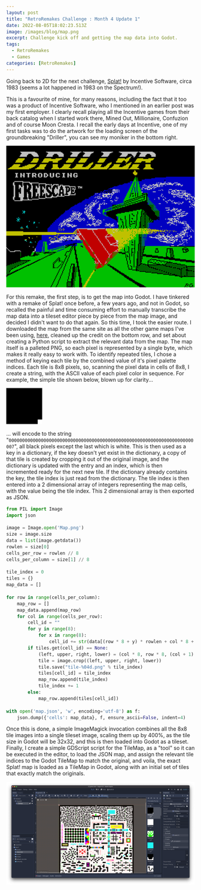 ```yaml
---
layout: post
title: "RetroRemakes Challenge : Month 4 Update 1"
date: 2022-08-05T18:02:23.513Z
image: /images/blog/map.png
excerpt: Challenge kick off and getting the map data into Godot.
tags:
  - RetroRemakes
  - Games
categories: [RetroRemakes]
---
```

Going back to 2D for the next challenge, [Splat!](https://spectrumcomputing.co.uk/entry/4767/ZX-Spectrum/Splat) 
by Incentive Software, circa 1983 (seems a lot happened in 1983 on the Spectrum!).

This is a favourite of mine, for many reasons, including the fact that it too was a product of Incentive Software, who I mentioned in an earlier post was my first employer. I clearly recall playing all the Incentive games from their back catalog when I started work there, Mined Out, Millionaire, Confuzion and of course Moon Cresta. I recall the early days at Incentive, one of my first tasks was to do the artwork for the loading screen of the groundbreaking "Driller", you can see my moniker in the bottom right.

![Driller Loading Screen](/images/blog/driller.gif "Driller Loading Screen")

For this remake, the first step, is to get the map into Godot. I have tinkered with a remake of Splat! once before, a few years ago, and not in Godot, so recalled the painful and time consuming effort to manually transcribe the map data into a tileset editor piece by piece from the map image, and decided I didn't want to do that again. So this time, I took the easier route. I downloaded the map from the same site as all the other game maps I've been using, [here](https://maps.speccy.cz/map.php?id=Splat), cleaned up the credit on the bottom row, and set about creating a Python script to extract the relevant data from the map. The map itself is a palleted PNG, so each pixel is represented by a single byte, which makes it really easy to work with. To identify repeated tiles, I chose a method of keying each tile by the combined value of it's pixel palette indices. Each tile is 8x8 pixels, so, scanning the pixel data in cells of 8x8, I create a string, with the ASCII value of each pixel color in sequence. For example, the simple tile shown below, blown up for clarity...

![Simple Tile](/images/blog/big_tile_0.png "Simple Tile")

... will encode to the string "`000000000000000000000000000000000000000000000000000000000000000000000007`", all black pixels except the last which is white. This is then used as a key in a dictionary, if the key doesn't yet exist in the dictionary, a copy of that tile is created by cropping it out of the original image, and the dictionary is updated with the entry and an index, which is then incremented ready for the next new tile. If the dictionary already contains the key, the tile index is just read from the dictionary. The tile index is then entered into a 2 dimensional array of integers representing the map cells, with the value being the tile index. This 2 dimensional array is then exported as JSON.

```python
from PIL import Image
import json

image = Image.open('Map.png')
size = image.size
data = list(image.getdata())
rowlen = size[0]
cells_per_row = rowlen // 8
cells_per_column = size[1] // 8

tile_index = 0
tiles = {}
map_data = []

for row in range(cells_per_column):
    map_row = []
    map_data.append(map_row)
    for col in range(cells_per_row):
        cell_id = "" 
        for y in range(8):
            for x in range(8):
                cell_id += str(data[(row * 8 + y) * rowlen + col * 8 + x])
        if tiles.get(cell_id) == None:
            (left, upper, right, lower) = (col * 8, row * 8, (col + 1) * 8, (row + 1) *8)
            tile = image.crop((left, upper, right, lower))
            tile.save("tile-%04d.png" % tile_index)
            tiles[cell_id] = tile_index
            map_row.append(tile_index)
            tile_index += 1
        else:
            map_row.append(tiles[cell_id])

with open('map.json', 'w', encoding='utf-8') as f:
    json.dump({'cells': map_data}, f, ensure_ascii=False, indent=4)
```

Once this is done, a simple ImageMagick invocation combines all the 8x8 tile images into a single tileset image, scaling them up by 400%, as the tile size in Godot will be 32x32, and this is then loaded into Godot as a tileset. Finally, I create a simple GDScript script for the TileMap, as a "tool" so it can be executed in the editor, to load the JSON map, and assign the relevant tile indices to the Godot TileMap to match the original, and voila, the exact Splat! map is loaded as a TileMap in Godot, along with an initial set of tiles that exactly match the originals.

![Godot with map](/images/blog/map_loaded.png "The Splat! map loaded into Godot as a TileMap")
